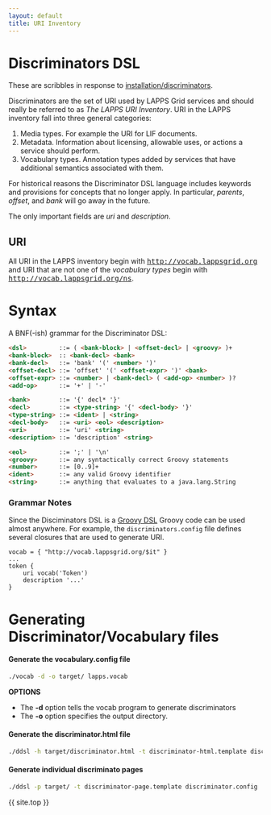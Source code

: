 ```yaml
---
layout: default
title: URI Inventory
---
```


# Discriminators DSL

<div class="note">These are scribbles in response to <a href="/installation/discriminators.html">installation/discriminators</a>.
</div>

Discriminators are the set of URI used by LAPPS Grid services and should really be referred to as *The LAPPS URI Inventory*. URI in the LAPPS inventory fall into three general categories:

1. Media types. For example the URI for LIF documents.
1. Metadata. Information about licensing, allowable uses, or actions a service should perform.
1. Vocabulary types.  Annotation types added by services that have additional semantics associated with them.

For historical reasons the Discriminator DSL language includes keywords and provisions for concepts that no longer apply.  In particular, *parents*, *offset*, and *bank* will go away in the future.

The only important fields are *uri* and *description*.  

## URI

All URI in the LAPPS inventory begin with <tt>http://vocab.lappsgrid.org</tt> and URI that are not one of the *vocabulary types* begin with <tt>http://vocab.lappsgrid.org/ns</tt>.

# Syntax

A BNF(-ish) grammar for the Discriminator DSL:

```html
<dsl>         ::= ( <bank-block> | <offset-decl> | <groovy> )+
<bank-block>  :: <bank-decl> <bank>
<bank-decl>   ::= 'bank' '(' <number> ')' 
<offset-decl> ::= 'offset' '(' <offset-expr> ')' <bank>
<offset-expr> ::= <number> | <bank-decl> ( <add-op> <number> )?
<add-op>      ::= '+' | '-'

<bank>        ::= '{' decl* '}'
<decl>        ::= <type-string> '{' <decl-body> '}'
<type-string> ::= <ident> | <string>
<decl-body>   ::= <uri> <eol> <description>
<uri>         ::= 'uri' <string>
<description> ::= 'description' <string>

<eol>         ::= ';' | '\n'
<groovy>      ::= any syntactically correct Groovy statements
<number>      ::= [0..9]+
<ident>       ::= any valid Groovy identifier
<string>      ::= anything that evaluates to a java.lang.String
```


### Grammar Notes

Since the Disciminators DSL is a [Groovy DSL](technical/dsl) Groovy code can be used almost anywhere. For example, the `discriminators.config` file defines several closures that are used to generate URI.

```
vocab = { "http://vocab.lappsgrid.org/$it" }
...
token {
	uri vocab('Token')
	description '...'
}
```

# Generating Discriminator/Vocabulary files


#### Generate the vocabulary.config file

```bash
./vocab -d -o target/ lapps.vocab
```

**OPTIONS**<br/>
- The **-d** option tells the vocab program to generate discriminators
- The **-o** option specifies the output directory.

#### Generate the discriminator.html file

```bash
./ddsl -h target/discriminator.html -t discriminator-html.template discriminator.config
```


#### Generate individual discriminato pages

```bash
./ddsl -p target/ -t discriminator-page.template discriminator.config
```
 
{{ site.top }}

